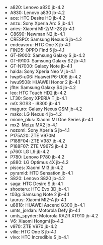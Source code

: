 * a820: Lenovo a820 jb-4.2
* A830: Lenovo a830 jb-4.2
* ace: HTC Desire HD jb-4.2
* anzu: Sony Xperia Arc S jb-4.1
* aries: Xiaomi MI-2/MI-2S jb-4.1
* C8690: Newman N2  jb-4.1
* CRESPO: Samsung Nexus S jb-4.2
* endeavoru: HTC One X jb-4.1
* FIND5: OPPO Find 5 jb-4.1
* GT-I9000: Samsung Galaxy S jb-4.2
* GT-I9100: Samsung Galaxy S2 jb-4.1
* GT-N7000: Galaxy Note jb-4.1
* haida: Sony Xperia Neo V jb-4.1
* hwp6-u06: Huawei P6-U06 jb-4.2
* hwu9508: HUAWEI Honor 2 jb-4.1
* jflte: Samsung Galaxy S4 jb-4.2
* leo: HTC Touch HD2 jb-4.2
* LT30: Sony XPERIA T jb-4.1
* m0: SGS3 - i9300 jb-4.1
* maguro: Galaxy Nexus GSM jb-4.2
* mako: LG Nexus 4 jb-4.2
* mione_plus: Xiaomi MI One Series jb-4.1
* mx2: Meizu MX2 jb-4.1
* nozomi: Sony Xperia S jb-4.1
* P175A20: ZTE V970M 
* P188F04: ZTE V987 jb-4.2
* P188F07: ZTE V967S jb-4.2
* p760: LG L9 jb-4.2
* P780: Lenovo P780 jb-4.2
* p880: LG Optimus 4X jb-4.2
* pisces: Xiaomi MI3 jb-4.2
* pyramid: HTC Sensation jb-4.1
* S820: Lenovo S820 jb-4.2
* saga: HTC Desire S jb-4.1
* shooteru: HTC Evo 3D jb-4.1
* t03g: Samsung Note 2 jb-4.1
* taurus: Xiaomi MI2-A jb-4.1
* u8818: HUAWEI Ascend G300 jb-4.1
* umts_jordan: Motorola Defy jb-4.1
* umts_spyder: Motorola RAZR XT910 jb-4.2
* V6: Xiaomi Hongmi jb-4.2
* v970: ZTE V970 jb-4.2
* ville: HTC One S jb-4.1
* vivo: HTC Incredible S jb-4.1